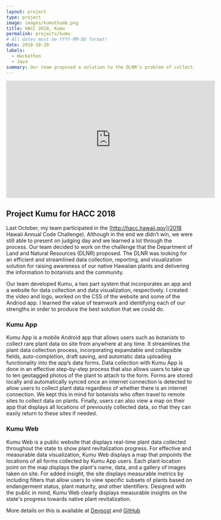 ```yaml
---
layout: project
type: project
image: images/kumuthumb.png
title: HACC 2018, Kumu
permalink: projects/kumu
# All dates must be YYYY-MM-DD format!
date: 2018-10-20
labels:
  - Hackathon
  - Java
summary: Our team proposed a solution to the DLNR's problem of collecting and reporting Native Hawaiian plant data.
---
```



<iframe width="560" height="315" src="https://www.youtube.com/embed/00_dTfcc3iY" frameborder="0" allow="accelerometer; autoplay; encrypted-media; gyroscope; picture-in-picture" allowfullscreen></iframe>


## Project Kumu for HACC 2018
Last October, my team participated in the [http://hacc.hawaii.gov](2018 Hawaii Annual Code Challenge). Although in the end we didn’t win, we were still able to present on judging day and we learned a lot through the process. Our team decided to work on the challenge that the Department of Land and Natural Resources (DLNR) proposed. The DLNR was looking for an efficient and streamlined data collection, reporting, and visualization solution for raising awareness of our native Hawaiian plants and delivering the information to botanists and the community. 

Our team developed Kumu, a two part system that incorporates an app and a website for data collection and data visualization, respectively. I created the video and logo, worked on the CSS of the website and some of the Andriod app. I learned the value of teamwork and identifying each of our strengths in order to produce the best solution that we could do. 

### Kumu App
Kumu App is a mobile Android app that allows users such as botanists to collect rare plant data on site from anywhere at any time. It streamlines the plant data collection process, incorporating expandable and collapsible fields, auto-completion, draft saving, and automatic data uploading functionality into the app’s data forms. Data collection with Kumu App is done in an effective step-by-step process that also allows users to take up to ten geotagged photos of the plant to attach to the form. Forms are stored locally and automatically synced once an internet connection is detected to allow users to collect plant data regardless of whether there is an internet connection. We kept this in mind for botanists who often travel to remote sites to collect data on plants. Finally, users can also view a map on their app that displays all locations of previously collected data, so that they can easily return to these sites if needed.

### Kumu Web
Kumu Web is a public website that displays real-time plant data collected throughout the state to show plant revitalization progress. For effective and measurable data visualization, Kumu Web displays a map that pinpoints the locations of all forms collected by Kumu App users. Each plant location point on the map displays the plant's name, data, and a gallery of images taken on site. For added insight, the site displays measurable metrics by including filters that allow users to view specific subsets of plants based on endangerment status, plant maturity, and other identifiers. Designed with the public in mind, Kumu Web clearly displays measurable insights on the state's progress towards native plant revitalization.





More details on this is available at [Devpost](https://devpost.com/software/kumu) and [GitHub](https://github.com/HACC2018/The-Bird-Squad)



